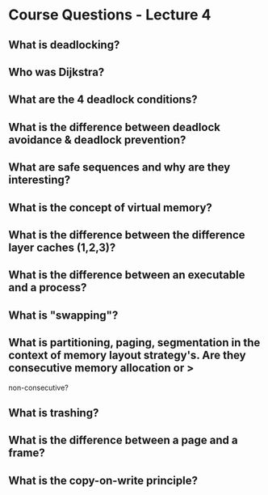 # Course Questions - Lecture 4

## What is deadlocking?
>

## Who was Dijkstra?
>

## What are the 4 deadlock conditions?
>

## What is the difference between deadlock avoidance & deadlock prevention?
>

## What are safe sequences and why are they interesting?
>

## What is the concept of virtual memory?
>

## What is the difference between the difference layer caches (1,2,3)?
>

## What is the difference between an executable and a process?
>

## What is "swapping"?
>

## What is partitioning, paging, segmentation in the context of memory layout strategy's. Are they consecutive memory allocation or >

non-consecutive?
## What is trashing?
>

## What is the difference between a page and a frame?
>

## What is the copy-on-write principle?
>

